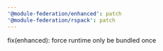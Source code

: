 ```yaml
---
'@module-federation/enhanced': patch
'@module-federation/rspack': patch
---
```


fix(enhanced): force runtime only be bundled once
